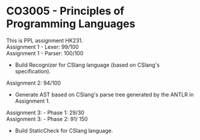 # CO3005 - Principles of Programming Languages
This is PPL assignment HK231.\
Assignment 1 - Lexer: 99/100\
Assignment 1 - Parser: 100/100
* Build Recognizer for CSlang language (based on CSlang's specification).

Assignment 2: 94/100

* Generate AST based on CSlang's parse tree generated by the ANTLR in Assignment 1.

Assignment 3: - Phase 1: 29/30\
Assignment 3: - Phase 2: 91/ 150
* Build StaticCheck for CSlang language.
